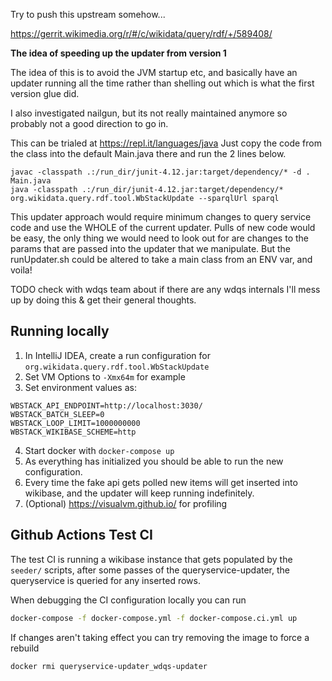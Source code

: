 Try to push this upstream somehow...

https://gerrit.wikimedia.org/r/#/c/wikidata/query/rdf/+/589408/

**The idea of speeding up the updater from version 1**

The idea of this is to avoid the JVM startup etc, and basically have an updater running all the time rather than shelling out which is what the first version glue did.

I also investigated nailgun, but its not really maintained anymore so probably not a good direction to go in.

This can be trialed at https://repl.it/languages/java
Just copy the code from the class into the default Main.java there and run the 2 lines below.
```
javac -classpath .:/run_dir/junit-4.12.jar:target/dependency/* -d . Main.java
java -classpath .:/run_dir/junit-4.12.jar:target/dependency/* org.wikidata.query.rdf.tool.WbStackUpdate --sparqlUrl sparql
```

This updater approach would require minimum changes to query service code and use the WHOLE of the current updater.
Pulls of new code would be easy, the only thing we would need to look out for are changes to the params that are passed into the updater that we manipulate.
But the runUpdater.sh could be altered to take a main class from an ENV var, and voila!

TODO check with wdqs team about if there are any wdqs internals I'll mess up by doing this & get their general thoughts.

## Running locally

1. In IntelliJ IDEA, create a run configuration for `org.wikidata.query.rdf.tool.WbStackUpdate`
2. Set VM Options to `-Xmx64m` for example
3. Set environment values as:

```
WBSTACK_API_ENDPOINT=http://localhost:3030/
WBSTACK_BATCH_SLEEP=0
WBSTACK_LOOP_LIMIT=1000000000
WBSTACK_WIKIBASE_SCHEME=http
```

4. Start docker with `docker-compose up`
5. As everything has initialized you should be able to run the new configuration.
6. Every time the fake api gets polled new items will get inserted into wikibase, and the updater will keep running indefinitely.
7. (Optional) https://visualvm.github.io/ for profiling

## Github Actions Test CI

The test CI is running a wikibase instance that gets populated by the `seeder/` scripts, after some passes of the queryservice-updater, the queryservice is queried for any inserted rows.

When debugging the CI configuration locally you can run

```sh
docker-compose -f docker-compose.yml -f docker-compose.ci.yml up
```

If changes aren't taking effect you can try removing the image to force a rebuild

```sh
docker rmi queryservice-updater_wdqs-updater
```